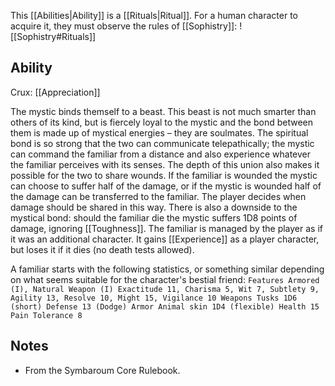 This [[Abilities|Ability]] is a [[Rituals|Ritual]]. For a human character to acquire it, they must observe the rules of [[Sophistry]]:
![[Sophistry#Rituals]]
## Ability
Crux: [[Appreciation]]

The mystic binds themself to a beast. This beast is not much smarter than others of its kind, but is fiercely loyal to the mystic and the bond between them is made up of mystical energies – they are soulmates. The spiritual bond is so strong that the two can communicate telepathically; the mystic can command the familiar from a distance and also experience whatever the familiar perceives with its senses. The depth of this union also makes it possible for the two to share wounds. If the familiar is wounded the mystic can choose to suffer half of the damage, or if the mystic is wounded half of the damage can be transferred to the familiar. The player decides when damage should be shared in this way. There is also a downside to the mystical bond: should the familiar die the mystic suffers 1D8 points of damage, ignoring [[Toughness]]. The familiar is managed by the player as if it was an additional character. It gains [[Experience]] as a player character, but loses it if it dies (no death tests allowed).

A familiar starts with the following statistics, or something similar depending on what seems suitable for the character's bestial friend: `Features Armored (I), Natural Weapon (I) Exactitude 11, Charisma 5, Wit 7, Subtlety 9, Agility 13, Resolve 10, Might 15, Vigilance 10 Weapons Tusks 1D6 (short) Defense 13 (Dodge) Armor Animal skin 1D4 (flexible) Health 15 Pain Tolerance 8`
## Notes
* From the Symbaroum Core Rulebook.
